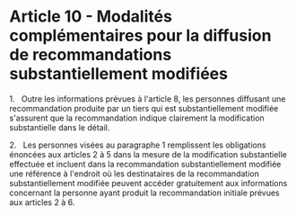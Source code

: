 # Article 10 - Modalités complémentaires pour la diffusion de recommandations substantiellement modifiées


1.   Outre les informations prévues à l'article 8, les personnes diffusant une recommandation produite par un tiers qui est substantiellement modifiée s'assurent que la recommandation indique clairement la modification substantielle dans le détail.

2.   Les personnes visées au paragraphe 1 remplissent les obligations énoncées aux articles 2 à 5 dans la mesure de la modification substantielle effectuée et incluent dans la recommandation substantiellement modifiée une référence à l'endroit où les destinataires de la recommandation substantiellement modifiée peuvent accéder gratuitement aux informations concernant la personne ayant produit la recommandation initiale prévues aux articles 2 à 6.
